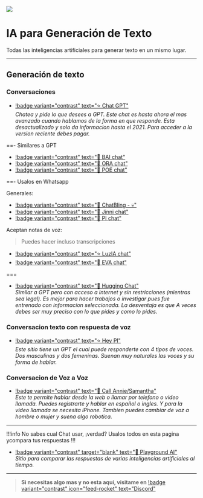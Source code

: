 ![](https://i.postimg.cc/Fz9nF5sV/IA-texto.png)
# IA para Generación de Texto
Todas las inteligencias artificiales para generar texto en un mismo lugar.

---

## Generación de texto

### Conversaciones 

- [!badge variant="contrast" text="⭐  Chat GPT"](https://chat.openai.com/)    
*Chatea y pide lo que desees a GPT. Este chat es hasta ahora el mas avanzado cuando hablamos de la forma en que responde. Esta desactualizado y solo da informacion hasta el 2021. Para acceder a la version reciente debes pagar.*

==- Similares a GPT

- [!badge variant="contrast" text="🔷  BAI chat"](https://chatbot.theb.ai/)      
- [!badge variant="contrast" text="🔷  ORA chat"](https://ora.sh/openai/chatgpt)    
- [!badge variant="contrast" text="🔷  POE chat"](https://poe.com/)  

==- Usalos en Whatsapp

Generales:     
- [!badge variant="contrast" text="🔷  ChatBling - 💀"](https://chatbling.net/)        
- [!badge variant="contrast" text="🔷  Jinni chat"](https://www.askjinni.ai/)   
- [!badge variant="contrast" text="🔷  PI chat"](https://wa.me/+13143331111)    

Aceptan notas de voz:    
> Puedes hacer incluso transcripciones

- [!badge variant="contrast" text="⭐  LuzIA chat"](https://soyluzia.com/)    
- [!badge variant="contrast" text="🔷  EVA chat"](https://wa.me/51961212715?text=Hola+EVA%21)  

===    

- [!badge variant="contrast" text="🔷  Hugging Chat"](https://huggingface.co/chat/)          
*Similar a GPT pero con acceso a internet y sin restricciones (mientras sea legal). Es mejor para hacer trabajos o investigar pues fue entrenado con informacion seleccionada. La desventaja es que A veces debes ser muy preciso con lo que pides y como lo pides.*

### Conversacion texto con respuesta de voz

- [!badge variant="contrast" text="⭐  Hey PI"](https://heypi.com/talk)    
*Este sitio tiene un GPT el cual puede responderte con 4 tipos de voces. Dos masculinas y dos femeninas. Suenan muy naturales las voces y su forma de hablar.*

### Conversacion de Voz a Voz

- [!badge variant="contrast" text="🔷  Call Annie/Samantha"](https://callannie.ai/)    
*Este te permite hablar desde la web o llamar por telefono o video llamada. Puedes registrarte y hablar en español o ingles. Y para la video llamada se necesita iPhone. Tambien puedes cambiar de voz a hombre o mujer y suena algo robotica.*

---

!!!info No sabes cual Chat usar, ¡verdad?
Usalos todos en esta pagina ycompara tus respuestas
!!!

- [!badge variant="contrast" target="blank" text="🔷  Playground AI"](https://playgroundai.com/)    
*Sitio para comparar las respuestas de varias inteligencias artificiales al tiempo.*

---


> **Si necesitas algo mas y no esta aqui, visitame en** [!badge variant="contrast" icon="feed-rocket" text="Discord"](https://discord.gg/hVKeY3uEru) 
